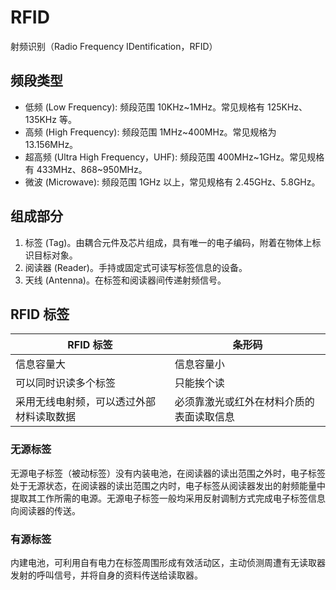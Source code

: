 # RFID

射频识别（Radio Frequency IDentification，RFID）

## 频段类型

- 低频 (Low Frequency): 频段范围 10KHz~1MHz。常见规格有 125KHz、135KHz 等。
- 高频 (High Frequency): 频段范围 1MHz~400MHz。常见规格为 13.156MHz。
- 超高频 (Ultra High Frequency，UHF): 频段范围 400MHz~1GHz。常见规格有 433MHz、868~950MHz。
- 微波 (Microwave): 频段范围 1GHz 以上，常见规格有 2.45GHz、5.8GHz。

## 组成部分

1. 标签 (Tag)。由耦合元件及芯片组成，具有唯一的电子编码，附着在物体上标识目标对象。
2. 阅读器 (Reader)。手持或固定式可读写标签信息的设备。
3. 天线 (Antenna)。在标签和阅读器间传递射频信号。

## RFID 标签

| RFID 标签                                | 条形码                                   |
|------------------------------------------|------------------------------------------|
| 信息容量大                               | 信息容量小                               |
| 可以同时识读多个标签                     | 只能挨个读                               |
| 采用无线电射频，可以透过外部材料读取数据 | 必须靠激光或红外在材料介质的表面读取信息 |

### 无源标签

无源电子标签（被动标签）没有内装电池，在阅读器的读出范围之外时，电子标签处于无源状态，在阅读器的读出范围之内时，电子标签从阅读器发出的射频能量中提取其工作所需的电源。无源电子标签一般均采用反射调制方式完成电子标签信息向阅读器的传送。

### 有源标签

内建电池，可利用自有电力在标签周围形成有效活动区，主动侦测周遭有无读取器发射的呼叫信号，并将自身的资料传送给读取器。

